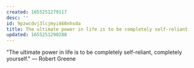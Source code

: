```yaml
---
created: 1655251279117
desc: ''
id: 9pzwcdvj3lcjmyi460nhsda
title: The ultimate power in life is to be completely self-reliant
updated: 1655251290288
---
```

   
"The ultimate power in life is to be completely self-reliant, completely yourself." — Robert Greene